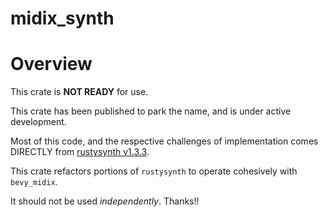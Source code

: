 # midix_synth

# Overview
This crate is **NOT READY** for use.

This crate has been published to park the name, and is under active development.

Most of this code, and the
respective challenges of implementation comes
DIRECTLY from [rustysynth v1.3.3](https://github.com/sinshu/rustysynth).

This crate refactors portions of `rustysynth` to operate cohesively with `bevy_midix`.

It should not be used *independently*. Thanks!!
